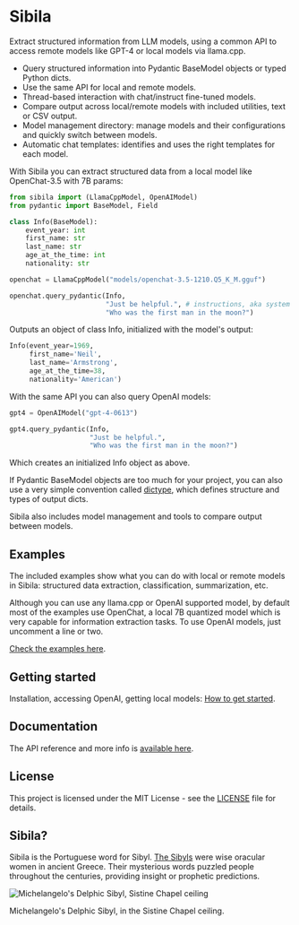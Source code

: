 # Sibila

Extract structured information from LLM models, using a common API to access remote models like GPT-4 or local models via llama.cpp.

- Query structured information into Pydantic BaseModel objects or typed Python dicts.
- Use the same API for local and remote models.
- Thread-based interaction with chat/instruct fine-tuned models.
- Compare output across local/remote models with included utilities, text or CSV output.
- Model management directory: manage models and their configurations and quickly switch between models.
- Automatic chat templates: identifies and uses the right templates for each model.

With Sibila you can extract structured data from a local model like OpenChat-3.5 with 7B params:

```python
from sibila import (LlamaCppModel, OpenAIModel)
from pydantic import BaseModel, Field

class Info(BaseModel):
    event_year: int
    first_name: str
    last_name: str
    age_at_the_time: int
    nationality: str

openchat = LlamaCppModel("models/openchat-3.5-1210.Q5_K_M.gguf")

openchat.query_pydantic(Info,
                        "Just be helpful.", # instructions, aka system message
                        "Who was the first man in the moon?")
```

Outputs an object of class Info, initialized with the model's output:

```python
Info(event_year=1969,
     first_name='Neil',
     last_name='Armstrong',
     age_at_the_time=38,
     nationality='American')
```


With the same API you can also query OpenAI models:

```python
gpt4 = OpenAIModel("gpt-4-0613")

gpt4.query_pydantic(Info,
                    "Just be helpful.",
                    "Who was the first man in the moon?")
```

Which creates an initialized Info object as above.

If Pydantic BaseModel objects are too much for your project, you can also use a very simple convention called [dictype](https://jndiogo.github.io/sibila/api-reference/#dictype), which defines structure and types of output dicts.

Sibila also includes model management and tools to compare output between models.


## Examples

The included examples show what you can do with local or remote models in Sibila: structured data extraction, classification, summarization, etc. 

Although you can use any llama.cpp or OpenAI supported model, by default most of the examples use OpenChat, a local 7B quantized model which is very capable for information extraction tasks. To use OpenAI models, just uncomment a line or two.

[Check the examples here](https://github.com/jndiogo/sibila/tree/main/examples).


## Getting started

Installation, accessing OpenAI, getting local models: [How to get started](https://github.com/jndiogo/sibila/blob/main/docs/getting-started.md).



## Documentation

The API reference and more info is [available here](https://jndiogo.github.io/sibila/).


## License

This project is licensed under the MIT License - see the [LICENSE](LICENSE) file for details.


## Sibila?

Sibila is the Portuguese word for Sibyl. [The Sibyls](https://en.wikipedia.org/wiki/Sibyl) were wise oracular women in ancient Greece. Their mysterious words puzzled people throughout the centuries, providing insight or prophetic predictions.

![Michelangelo's Delphic Sibyl, Sistine Chapel ceiling](https://upload.wikimedia.org/wikipedia/commons/thumb/1/19/DelphicSibylByMichelangelo.jpg/471px-DelphicSibylByMichelangelo.jpg)

Michelangelo's Delphic Sibyl, in the Sistine Chapel ceiling.


